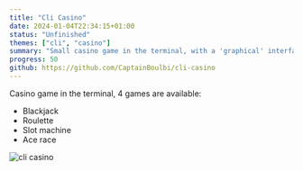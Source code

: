 ```yaml
---
title: "Cli Casino"
date: 2024-01-04T22:34:15+01:00
status: "Unfinished"
themes: ["cli", "casino"]
summary: "Small casino game in the terminal, with a 'graphical' interface"
progress: 50
github: https://github.com/CaptainBoulbi/cli-casino
---
```


Casino game in the terminal, 4 games are available:

- Blackjack     
- Roulette      
- Slot machine
- Ace race

![cli casino](/game/cli-casino.gif)

